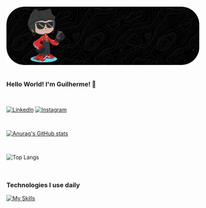 <div style="display: inline_block"></br>
    <img align="center" alt="html5" src="github-header-image (1).png"/>
</div>

<br>

### Hello World! I'm Guilherme! 👋

<br>

[![Linkedln](https://img.shields.io/badge/LinkedIn-0077B5?style=for-the-badge&logo=linkedin&logoColor=white)](https://www.linkedin.com/in/guilhermesouzadev/)
[![Instagram](https://img.shields.io/badge/Instagram-E4405F?style=for-the-badge&logo=instagram&logoColor=white)](https://www.instagram.com/_illuminatedsouza/)

<br>

[![Anurag's GitHub stats](https://github-readme-stats.vercel.app/api?username=souzzdev&rank_icon=github)](https://github.com/souzzdev/github-readme-stats)

<br>

![Top Langs](https://github-readme-stats.vercel.app/api/top-langs/?username=souzzdev&layout=compact)

<br>

### Technologies I use daily
[![My Skills](https://skillicons.dev/icons?i=html,css,js,python,c)](https://skillicons.dev)

